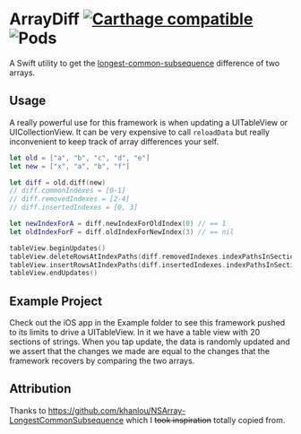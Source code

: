 # ArrayDiff [![Carthage compatible](https://img.shields.io/badge/Carthage-compatible-4BC51D.svg?style=flat)](https://github.com/Carthage/Carthage) ![Pods](https://cocoapod-badges.herokuapp.com/v/ArrayDiff/badge.png)

A Swift utility to get the [longest-common-subsequence](https://en.wikipedia.org/wiki/Longest_common_subsequence_problem) difference of two arrays.

## Usage

A really powerful use for this framework is when updating a UITableView or UICollectionView. It can be very expensive to call `reloadData` but really inconvenient to keep track of array differences your self.

```swift
let old = ["a", "b", "c", "d", "e"]
let new = ["x", "a", "b", "f"]

let diff = old.diff(new)
// diff.commonIndexes = [0-1]
// diff.removedIndexes = [2-4]
// diff.insertedIndexes = [0, 3]

let newIndexForA = diff.newIndexForOldIndex(0) // == 1
let oldIndexForF = diff.oldIndexForNewIndex(3) // == nil

tableView.beginUpdates()
tableView.deleteRowsAtIndexPaths(diff.removedIndexes.indexPathsInSection(0), withRowAnimation: .Automatic)
tableView.insertRowsAtIndexPaths(diff.insertedIndexes.indexPathsInSection(0), withRowAnimation: .Automatic)
tableView.endUpdates()
```

## Example Project

Check out the iOS app in the Example folder to see this framework pushed to its limits to drive a UITableView. In it we have a table view with 20 sections of strings. When you tap update, the data is randomly updated and we assert that the changes we made are equal to the changes that the framework recovers by comparing the two arrays.

## Attribution

Thanks to https://github.com/khanlou/NSArray-LongestCommonSubsequence which I ~~took inspiration~~ totally copied from.
